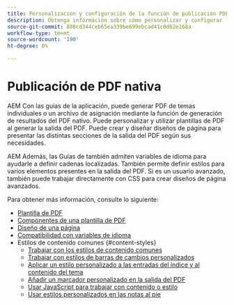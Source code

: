 ```yaml
---
title: Personalización y configuración de la función de publicación PDF nativo
description: Obtenga información sobre cómo personalizar y configurar los distintos componentes de la función de PDF nativo.
source-git-commit: 880cd344ceb65ea339be699ebcad41c0d62e168a
workflow-type: tm+mt
source-wordcount: '190'
ht-degree: 0%

---
```


# Publicación de PDF nativa

AEM Con las guías de la aplicación, puede generar PDF de temas individuales o un archivo de asignación mediante la función de generación de resultados del PDF nativo. Puede personalizar y utilizar plantillas de PDF al generar la salida del PDF. Puede crear y diseñar diseños de página para presentar las distintas secciones de la salida del PDF según sus necesidades.

AEM Además, las Guías de también admiten variables de idioma para ayudarle a definir cadenas localizadas. También permite definir estilos para varios elementos presentes en la salida del PDF. Si es un usuario avanzado, también puede trabajar directamente con CSS para crear diseños de página avanzados.


Para obtener más información, consulte lo siguiente:
* [Plantilla de PDF](../native-pdf/pdf-template.md)
* [Componentes de una plantilla de PDF](../native-pdf/components-pdf-template.md)
* [Diseño de una página](../native-pdf/design-page-layout.md)
* [Compatibilidad con variables de idioma](../native-pdf/native-pdf-language-variables.md)
* Estilos de contenido comunes {#content-styles}
   * [Trabajar con los estilos de contenido comunes](../native-pdf/stylesheet.md)
   * [Trabajar con estilos de barras de cambios personalizados](../native-pdf/change-bar-style.md)
   * [Aplicar un estilo personalizado a las entradas del índice y al contenido del tema](../native-pdf/custom-style-toc.md)
   * [Añadir un marcador personalizado en la salida del PDF](../native-pdf/add-custom-bookmark.md)
   * [Usar JavaScript para trabajar con contenido o estilo](../native-pdf/use-javascript-content-style.md)
   * [Usar estilos personalizados en las notas al pie](../native-pdf/footnote-number-style.md)
